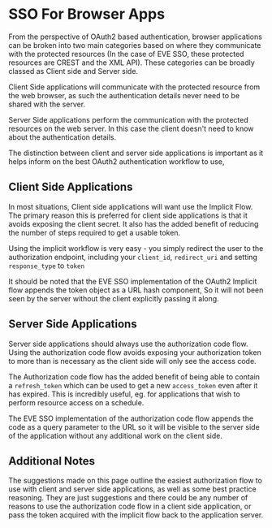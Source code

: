# SSO For Browser Apps

From the perspective of OAuth2 based authentication, browser applications
 can be broken into two main categories based on where they communicate with
 the protected resources (In the case of EVE SSO, these protected resources
 are CREST and the XML API). These categories can be broadly classed as Client
 side and Server side.

Client Side applications will communicate with the protected resource from
 the web browser, as such the authentication details never need to be shared
 with the server.

Server Side applications perform the communication with the protected
 resources on the web server. In this case the client doesn't need to know
 about the authentication details.

The distinction between client and server side applications is important as
 it helps inform on the best OAuth2 authentication workflow to use,

## Client Side Applications

In most situations, Client side applications will want use the Implicit Flow.
 The primary reason this is preferred for client side applications is that it
 avoids exposing the client secret. It also has the added benefit of reducing
 the number of steps required to get a usable token.

Using the implicit workflow is very easy - you simply redirect the user to the
 authorization endpoint, including your `client_id`, `redirect_uri` and setting
 `response_type` to `token`

It should be noted that the EVE SSO implementation of the OAuth2 Implicit flow
 appends the token object as a URL hash component, So it will not been seen by
 the server without the client explicitly passing it along.

## Server Side Applications

Server side applications should always use the authorization code flow. Using
 the authorization code flow avoids exposing your authorization token to
 more than is necessary as the client side will only see the access code.

The Authorization code flow has the added benefit of being able to contain a
 `refresh_token` which can be used to get a new `access_token` even after it
 has expired. This is incredibly useful, eg. for applications that wish to
 perform resource access on a schedule.

The EVE SSO implementation of the authorization code flow appends the code as a
 query parameter to the URL so it will be visible to the server side of the
 application without any additional work on the client side.

## Additional Notes

The suggestions made on this page outline the easiest authorization flow to use
 with client and server side applications, as well as some best practice reasoning.
 They are just suggestions and there could be any number of reasons to use the
 authorization code flow in a client  side application, or pass the token acquired
 with the implicit flow back to the application server.
